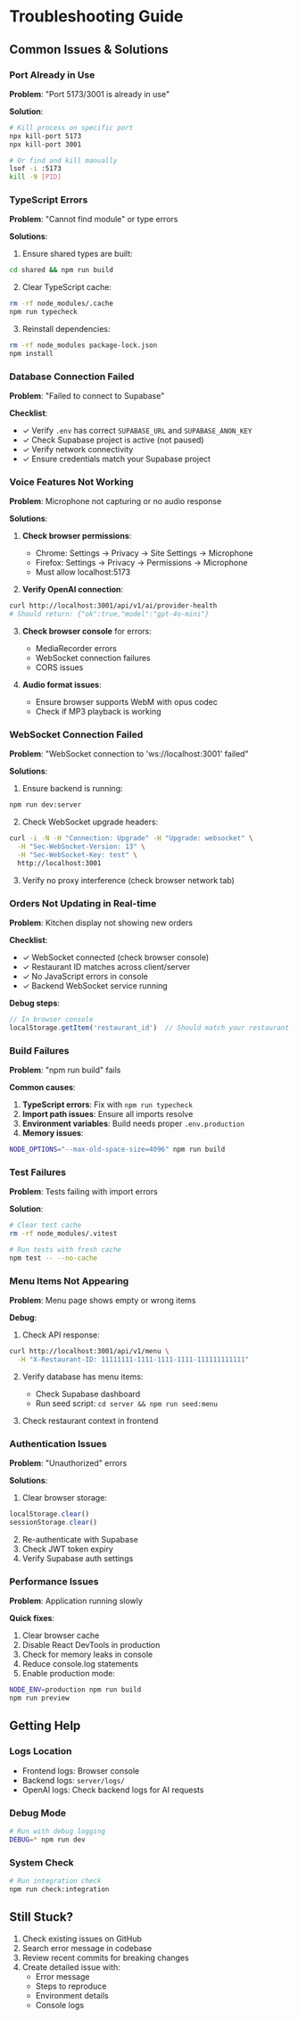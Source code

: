 # Troubleshooting Guide

## Common Issues & Solutions

### Port Already in Use

**Problem**: "Port 5173/3001 is already in use"

**Solution**:
```bash
# Kill process on specific port
npx kill-port 5173
npx kill-port 3001

# Or find and kill manually
lsof -i :5173
kill -9 [PID]
```

### TypeScript Errors

**Problem**: "Cannot find module" or type errors

**Solutions**:
1. Ensure shared types are built:
```bash
cd shared && npm run build
```

2. Clear TypeScript cache:
```bash
rm -rf node_modules/.cache
npm run typecheck
```

3. Reinstall dependencies:
```bash
rm -rf node_modules package-lock.json
npm install
```

### Database Connection Failed

**Problem**: "Failed to connect to Supabase"

**Checklist**:
- ✓ Verify `.env` has correct `SUPABASE_URL` and `SUPABASE_ANON_KEY`
- ✓ Check Supabase project is active (not paused)
- ✓ Verify network connectivity
- ✓ Ensure credentials match your Supabase project

### Voice Features Not Working

**Problem**: Microphone not capturing or no audio response

**Solutions**:

1. **Check browser permissions**:
   - Chrome: Settings → Privacy → Site Settings → Microphone
   - Firefox: Settings → Privacy → Permissions → Microphone
   - Must allow localhost:5173

2. **Verify OpenAI connection**:
```bash
curl http://localhost:3001/api/v1/ai/provider-health
# Should return: {"ok":true,"model":"gpt-4o-mini"}
```

3. **Check browser console** for errors:
   - MediaRecorder errors
   - WebSocket connection failures
   - CORS issues

4. **Audio format issues**:
   - Ensure browser supports WebM with opus codec
   - Check if MP3 playback is working

### WebSocket Connection Failed

**Problem**: "WebSocket connection to 'ws://localhost:3001' failed"

**Solutions**:
1. Ensure backend is running:
```bash
npm run dev:server
```

2. Check WebSocket upgrade headers:
```bash
curl -i -N -H "Connection: Upgrade" -H "Upgrade: websocket" \
  -H "Sec-WebSocket-Version: 13" \
  -H "Sec-WebSocket-Key: test" \
  http://localhost:3001
```

3. Verify no proxy interference (check browser network tab)

### Orders Not Updating in Real-time

**Problem**: Kitchen display not showing new orders

**Checklist**:
- ✓ WebSocket connected (check browser console)
- ✓ Restaurant ID matches across client/server
- ✓ No JavaScript errors in console
- ✓ Backend WebSocket service running

**Debug steps**:
```javascript
// In browser console
localStorage.getItem('restaurant_id')  // Should match your restaurant
```

### Build Failures

**Problem**: "npm run build" fails

**Common causes**:

1. **TypeScript errors**: Fix with `npm run typecheck`
2. **Import path issues**: Ensure all imports resolve
3. **Environment variables**: Build needs proper `.env.production`
4. **Memory issues**: 
```bash
NODE_OPTIONS="--max-old-space-size=4096" npm run build
```

### Test Failures

**Problem**: Tests failing with import errors

**Solution**:
```bash
# Clear test cache
rm -rf node_modules/.vitest

# Run tests with fresh cache
npm test -- --no-cache
```

### Menu Items Not Appearing

**Problem**: Menu page shows empty or wrong items

**Debug**:
1. Check API response:
```bash
curl http://localhost:3001/api/v1/menu \
  -H "X-Restaurant-ID: 11111111-1111-1111-1111-111111111111"
```

2. Verify database has menu items:
   - Check Supabase dashboard
   - Run seed script: `cd server && npm run seed:menu`

3. Check restaurant context in frontend

### Authentication Issues

**Problem**: "Unauthorized" errors

**Solutions**:
1. Clear browser storage:
```javascript
localStorage.clear()
sessionStorage.clear()
```

2. Re-authenticate with Supabase
3. Check JWT token expiry
4. Verify Supabase auth settings

### Performance Issues

**Problem**: Application running slowly

**Quick fixes**:
1. Clear browser cache
2. Disable React DevTools in production
3. Check for memory leaks in console
4. Reduce console.log statements
5. Enable production mode:
```bash
NODE_ENV=production npm run build
npm run preview
```

## Getting Help

### Logs Location
- Frontend logs: Browser console
- Backend logs: `server/logs/`
- OpenAI logs: Check backend logs for AI requests

### Debug Mode
```bash
# Run with debug logging
DEBUG=* npm run dev
```

### System Check
```bash
# Run integration check
npm run check:integration
```

## Still Stuck?

1. Check existing issues on GitHub
2. Search error message in codebase
3. Review recent commits for breaking changes
4. Create detailed issue with:
   - Error message
   - Steps to reproduce
   - Environment details
   - Console logs